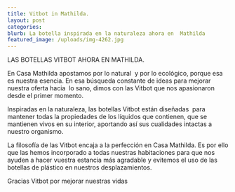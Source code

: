 ```yaml
---
title: Vitbot in Mathilda.
layout: post
categories:
blurb: La botella inspirada en la naturaleza ahora en  Mathilda
featured_image: /uploads/img-4262.jpg
---
```


LAS BOTELLAS VITBOT AHORA EN MATHILDA.

En Casa Mathilda apostamos por lo natural &nbsp;y por lo ecol&oacute;gico, porque esa es nuestra esencia. En esa b&uacute;squeda constante de ideas para mejorar nuestra oferta hacia &nbsp;lo sano, dimos con las Vitbot que nos apasionaron desde el primer momento.

Inspiradas en la naturaleza, las botellas Vitbot est&aacute;n dise&ntilde;adas &nbsp;para mantener todas la propiedades de los l&iacute;quidos que contienen, que se mantienen vivos en su interior, aportando as&iacute; sus cualidades intactas a nuestro organismo.

La filosof&iacute;a de las Vitbot encaja a la perfecci&oacute;n en Casa Mathilda. Es por ello que las hemos incorporado a todas nuestras habitaciones para que nos ayuden a hacer vuestra estancia m&aacute;s agradable y evitemos el uso de las botellas de pl&aacute;stico en nuestros desplazamientos.

Gracias Vitbot por mejorar nuestras vidas

&nbsp;

&nbsp;&nbsp;
